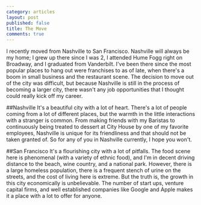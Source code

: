 ```yaml
---
category: articles
layout: post
published: false
title: The Move
comments: true
---
```



I recently moved from Nashville to San Francisco. Nashville will always be my home; I grew up there since I was 2, I attended Hume Fogg right on Broadway, and I graduated from Vanderbilt. I've been there since the most popular places to hang out were franchises to as of late, when there's a boom in small business and the restaurant scene. The decision to move out of the city was difficult, but because Nashville is still in the process of becoming a larger city, there wasn't any job opportunities that I thought could really kick off my career. 

##Nashville
It's a beautiful city with a lot of heart. There's a lot of people coming from a lot of different places, but the warmth in the little interactions with a stranger is common. From making friends with my Baristas to continuously being treated to dessert at City House by one of my favorite employees, Nashville is unique for its friendliness and that should not be taken granted of. So for any of you in Nashville currently, I hope you won't. 

##San Francisco
It's a flourishing city with a lot of pitfalls. The food scene here is phenomenal (with a variety of ethnic food), and I'm in decent driving distance to the beach, wine country, and a national park. However, there is a large homeless population, there is a frequent stench of urine on the streets, and the cost of living here is extreme. But the truth is, the growth in this city economically is unbelievable. The number of start ups, venture capital firms, and well established companies like Google and Apple makes it a place with a lot to offer for anyone. 
